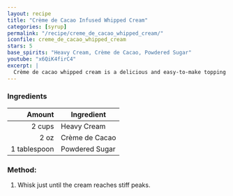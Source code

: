 ```yaml
---
layout: recipe
title: "Crème de Cacao Infused Whipped Cream"
categories: [syrup]
permalink: "/recipe/creme_de_cacao_whipped_cream/"
iconfile: creme_de_cacao_whipped_cream
stars: 5
base_spirits: "Heavy Cream, Crème de Cacao, Powdered Sugar"
youtube: "x6QiK4firC4"
excerpt: |
  Crème de cacao whipped cream is a delicious and easy-to-make topping for desserts and cocktails. It's made by whipping heavy cream until stiff peaks form, then folding in crème de cacao for a rich, chocolatey flavor.
---
```


### Ingredients

|       Amount | Ingredient     |
| -----------: | -------------- |
|       2 cups | Heavy Cream    |
|         2 oz | Crème de Cacao |
| 1 tablespoon | Powdered Sugar |

### Method:

1. Whisk just until the cream reaches stiff peaks.
